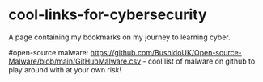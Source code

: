 # cool-links-for-cybersecurity
A page containing my bookmarks on my journey to learning cyber.

#open-source malware:
https://github.com/BushidoUK/Open-source-Malware/blob/main/GitHubMalware.csv - cool list of malware on github to play around with at your own risk!

#
